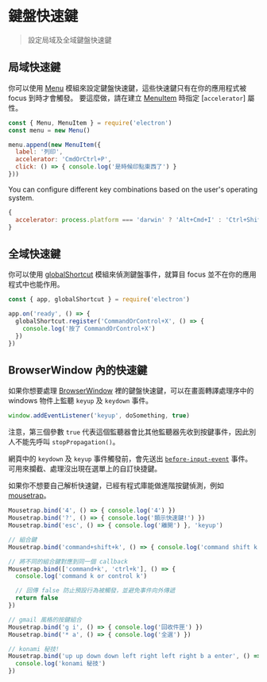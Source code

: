 # 鍵盤快速鍵

> 設定局域及全域鍵盤快速鍵

## 局域快速鍵

你可以使用 [Menu](../api/menu.md) 模組來設定鍵盤快速鍵，這些快速鍵只有在你的應用程式被 focus 到時才會觸發。 要這麼做，請在建立 [MenuItem](../api/menu-item.md) 時指定 [`accelerator`] 屬性。

```js
const { Menu, MenuItem } = require('electron')
const menu = new Menu()

menu.append(new MenuItem({
  label: '列印',
  accelerator: 'CmdOrCtrl+P',
  click: () => { console.log('是時候印點東西了') }
}))
```

You can configure different key combinations based on the user's operating system.

```js
{
  accelerator: process.platform === 'darwin' ? 'Alt+Cmd+I' : 'Ctrl+Shift+I'
}
```

## 全域快速鍵

你可以使用 [globalShortcut](../api/global-shortcut.md) 模組來偵測鍵盤事件，就算目 focus 並不在你的應用程式中也能作用。

```js
const { app, globalShortcut } = require('electron')

app.on('ready', () => {
  globalShortcut.register('CommandOrControl+X', () => {
    console.log('按了 CommandOrControl+X')
  })
})
```

## BrowserWindow 內的快速鍵

如果你想要處理 [BrowserWindow](../api/browser-window.md) 裡的鍵盤快速鍵，可以在畫面轉譯處理序中的 windows 物件上監聽 `keyup` 及 `keydown` 事件。

```js
window.addEventListener('keyup', doSomething, true)
```

注意，第三個參數 `true` 代表這個監聽器會比其他監聽器先收到按鍵事件，因此別人不能先呼叫 `stopPropagation()`。

網頁中的 `keydown` 及 `keyup` 事件觸發前，會先送出 [`before-input-event`](../api/web-contents.md#event-before-input-event) 事件。 可用來攔截、處理沒出現在選單上的自訂快捷鍵。

如果你不想要自己解析快速鍵，已經有程式庫能做進階按鍵偵測，例如 [mousetrap](https://github.com/ccampbell/mousetrap)。

```js
Mousetrap.bind('4', () => { console.log('4') })
Mousetrap.bind('?', () => { console.log('顥示快速鍵!') })
Mousetrap.bind('esc', () => { console.log('離開') }, 'keyup')

// 組合鍵
Mousetrap.bind('command+shift+k', () => { console.log('command shift k') })

// 將不同的組合鍵對應到同一個 callback
Mousetrap.bind(['command+k', 'ctrl+k'], () => {
  console.log('command k or control k')

  // 回傳 false 防止預設行為被觸發，並避免事件向外傳遞
  return false
})

// gmail 風格的按鍵組合
Mousetrap.bind('g i', () => { console.log('回收件匣') })
Mousetrap.bind('* a', () => { console.log('全選') })

// konami 秘技!
Mousetrap.bind('up up down down left right left right b a enter', () => {
  console.log('konami 秘技')
})
```